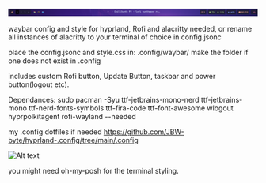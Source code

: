 ![Alt text](https://github.com/JBW-byte/Screenshots/blob/main/waybar.png "Preview")

waybar config and style for hyprland, Rofi and alacritty needed, or rename all instances of alacritty to your terminal of choice in config.jsonc

place the config.jsonc and style.css in: .config/waybar/      make the folder if one does not exist in .config


includes custom Rofi button, Update Button, taskbar and power button(logout etc).



Dependances:
sudo pacman -Syu ttf-jetbrains-mono-nerd ttf-jetbrains-mono ttf-nerd-fonts-symbols ttf-fira-code ttf-font-awesome wlogout hyprpolkitagent rofi-wayland --needed



my .config dotfiles if needed https://github.com/JBW-byte/hyprland-.config/tree/main/.config


![Alt text](https://github.com/JBW-byte/hyprland-waybar-config/blob/main/screenshot/hyprland%20waybar.png "Preview")

you might need oh-my-posh for the terminal styling.
